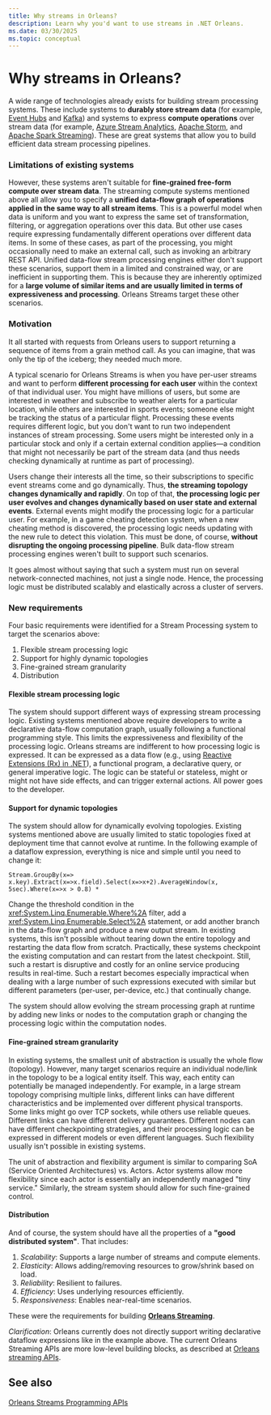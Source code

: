 ```yaml
---
title: Why streams in Orleans?
description: Learn why you'd want to use streams in .NET Orleans.
ms.date: 03/30/2025
ms.topic: conceptual
---
```


# Why streams in Orleans?

A wide range of technologies already exists for building stream processing systems. These include systems to **durably store stream data** (for example, [Event Hubs](https://azure.microsoft.com/services/event-hubs/) and [Kafka](https://kafka.apache.org/)) and systems to express **compute operations** over stream data (for example, [Azure Stream Analytics](https://azure.microsoft.com/services/stream-analytics/), [Apache Storm](https://storm.apache.org/), and [Apache Spark Streaming](https://spark.apache.org/streaming/)). These are great systems that allow you to build efficient data stream processing pipelines.

### Limitations of existing systems

However, these systems aren't suitable for **fine-grained free-form compute over stream data**. The streaming compute systems mentioned above all allow you to specify a **unified data-flow graph of operations applied in the same way to all stream items**. This is a powerful model when data is uniform and you want to express the same set of transformation, filtering, or aggregation operations over this data. But other use cases require expressing fundamentally different operations over different data items. In some of these cases, as part of the processing, you might occasionally need to make an external call, such as invoking an arbitrary REST API. Unified data-flow stream processing engines either don't support these scenarios, support them in a limited and constrained way, or are inefficient in supporting them. This is because they are inherently optimized for a **large volume of similar items and are usually limited in terms of expressiveness and processing**. Orleans Streams target these other scenarios.

### Motivation

It all started with requests from Orleans users to support returning a sequence of items from a grain method call. As you can imagine, that was only the tip of the iceberg; they needed much more.

A typical scenario for Orleans Streams is when you have per-user streams and want to perform **different processing for each user** within the context of that individual user. You might have millions of users, but some are interested in weather and subscribe to weather alerts for a particular location, while others are interested in sports events; someone else might be tracking the status of a particular flight. Processing these events requires different logic, but you don't want to run two independent instances of stream processing. Some users might be interested only in a particular stock and only if a certain external condition applies—a condition that might not necessarily be part of the stream data (and thus needs checking dynamically at runtime as part of processing).

Users change their interests all the time, so their subscriptions to specific event streams come and go dynamically. Thus, **the streaming topology changes dynamically and rapidly**. On top of that, **the processing logic per user evolves and changes dynamically based on user state and external events**. External events might modify the processing logic for a particular user. For example, in a game cheating detection system, when a new cheating method is discovered, the processing logic needs updating with the new rule to detect this violation. This must be done, of course, **without disrupting the ongoing processing pipeline**. Bulk data-flow stream processing engines weren't built to support such scenarios.

It goes almost without saying that such a system must run on several network-connected machines, not just a single node. Hence, the processing logic must be distributed scalably and elastically across a cluster of servers.

### New requirements

Four basic requirements were identified for a Stream Processing system to target the scenarios above:

1. Flexible stream processing logic
2. Support for highly dynamic topologies
3. Fine-grained stream granularity
4. Distribution

#### Flexible stream processing logic

The system should support different ways of expressing stream processing logic. Existing systems mentioned above require developers to write a declarative data-flow computation graph, usually following a functional programming style. This limits the expressiveness and flexibility of the processing logic. Orleans streams are indifferent to how processing logic is expressed. It can be expressed as a data flow (e.g., using [Reactive Extensions (Rx) in .NET](/previous-versions/dotnet/reactive-extensions/hh242985(v=vs.103))), a functional program, a declarative query, or general imperative logic. The logic can be stateful or stateless, might or might not have side effects, and can trigger external actions. All power goes to the developer.

#### Support for dynamic topologies

The system should allow for dynamically evolving topologies. Existing systems mentioned above are usually limited to static topologies fixed at deployment time that cannot evolve at runtime. In the following example of a dataflow expression, everything is nice and simple until you need to change it:

``
Stream.GroupBy(x=> x.key).Extract(x=>x.field).Select(x=>x+2).AverageWindow(x, 5sec).Where(x=>x > 0.8) *
``

Change the threshold condition in the <xref:System.Linq.Enumerable.Where%2A> filter, add a <xref:System.Linq.Enumerable.Select%2A> statement, or add another branch in the data-flow graph and produce a new output stream. In existing systems, this isn't possible without tearing down the entire topology and restarting the data flow from scratch. Practically, these systems checkpoint the existing computation and can restart from the latest checkpoint. Still, such a restart is disruptive and costly for an online service producing results in real-time. Such a restart becomes especially impractical when dealing with a large number of such expressions executed with similar but different parameters (per-user, per-device, etc.) that continually change.

The system should allow evolving the stream processing graph at runtime by adding new links or nodes to the computation graph or changing the processing logic within the computation nodes.

#### Fine-grained stream granularity

In existing systems, the smallest unit of abstraction is usually the whole flow (topology). However, many target scenarios require an individual node/link in the topology to be a logical entity itself. This way, each entity can potentially be managed independently. For example, in a large stream topology comprising multiple links, different links can have different characteristics and be implemented over different physical transports. Some links might go over TCP sockets, while others use reliable queues. Different links can have different delivery guarantees. Different nodes can have different checkpointing strategies, and their processing logic can be expressed in different models or even different languages. Such flexibility usually isn't possible in existing systems.

The unit of abstraction and flexibility argument is similar to comparing SoA (Service Oriented Architectures) vs. Actors. Actor systems allow more flexibility since each actor is essentially an independently managed "tiny service." Similarly, the stream system should allow for such fine-grained control.

#### Distribution

And of course, the system should have all the properties of a **"good distributed system"**. That includes:

1. _Scalability_: Supports a large number of streams and compute elements.
2. _Elasticity_: Allows adding/removing resources to grow/shrink based on load.
3. _Reliability_: Resilient to failures.
4. _Efficiency_: Uses underlying resources efficiently.
5. _Responsiveness_: Enables near-real-time scenarios.

These were the requirements for building [**Orleans Streaming**](index.md).

_Clarification_: Orleans currently does not directly support writing declarative dataflow expressions like in the example above. The current Orleans Streaming APIs are more low-level building blocks, as described at [Orleans streaming APIs](streams-programming-apis.md).

## See also

[Orleans Streams Programming APIs](streams-programming-apis.md)

